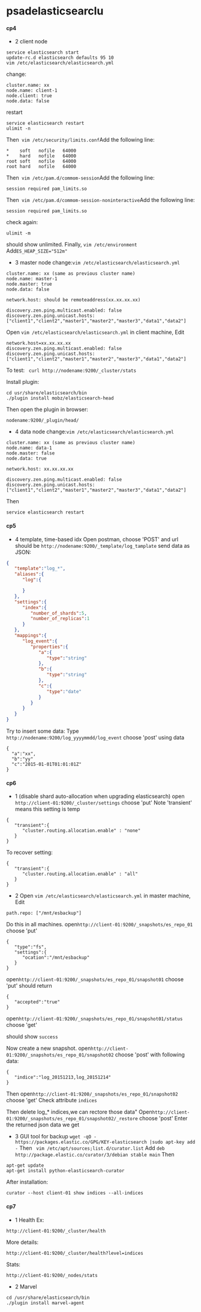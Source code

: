 # psadelasticsearclu



#### cp4
- 2 client node
```
service elasticsearch start
update-rc.d elasticsearch defaults 95 10
vim /etc/elasticsearch/elasticsearch.yml
```
change:
```
cluster.name: xx
node.name: client-1
node.client: true
node.data: false
```
restart
```
service elasticsearch restart
ulimit -n

```
Then``` vim /etc/security/limits.conf```Add the following line:
```
*    soft   nofile   64000
*    hard   nofile   64000
root soft   nofile   64000
root hard   nofile   64000
```
Then``` vim /etc/pam.d/commom-session```Add the following line:
```
session required pam_limits.so
```
Then``` vim /etc/pam.d/commom-session-noninteractive```Add the following line:
```
session required pam_limits.so
```
check again:
```
ulimit -m
```
should show unlimited.
Finally, ```vim /etc/environment```
Add```ES_HEAP_SIZE="512m"```

- 3 master node
change:```vim /etc/elasticsearch/elasticsearch.yml```
```
cluster.name: xx (same as previous cluster name)
node.name: master-1
node.master: true
node.data: false

network.host: should be remoteaddress(xx.xx.xx.xx)

discovery.zen.ping.multicast.enabled: false
discovery.zen.ping.unicast.hosts: ["client1","client2","master1","master2","master3","data1","data2"]
```

Open ```vim /etc/elasticsearch/elasticsearch.yml``` in client machine,
Edit
```
network.host=xx.xx.xx.xx
discovery.zen.ping.multicast.enabled: false
discovery.zen.ping.unicast.hosts: ["client1","client2","master1","master2","master3","data1","data2"]
```
To test:
``` curl http://nodename:9200/_cluster/stats```

Install plugin:
```
cd usr/share/elasticsearch/bin
./plugin install mobz/elasticsearch-head
```
Then open the plugin in browser:
```
nodename:9200/_plugin/head/
```
- 4 data node
change:```vim /etc/elasticsearch/elasticsearch.yml```
```
cluster.name: xx (same as previous cluster name)
node.name: data-1
node.master: false
node.data: true

network.host: xx.xx.xx.xx

discovery.zen.ping.multicast.enabled: false
discovery.zen.ping.unicast.hosts: ["client1","client2","master1","master2","master3","data1","data2"]
```
Then
```
service elasticsearch restart
```
#### cp5
- 4 template, time-based idx
Open postman, choose 'POST' and url should be ```http://nodename:9200/_template/log_tamplate```
send data as JSON:
```json
{  
   "template":"log_*",
   "aliases":{  
      "log":{  

      }
   },
   "settings":{  
      "index":{  
         "number_of_shards":5,
         "number_of_replicas":1
      }
   },
   "mappings":{  
      "log_event":{  
         "properties":{  
            "a":{  
               "type":"string"
            },
            "b":{  
               "type":"string"
            },
            "c":{
               "type":"date"
            }
         }
      }
   }
}
```

Try to insert some data:
Type ```http://nodename:9200/log_yyyymmdd/log_event``` choose 'post'
using data
```
{
  "a":"xx",
  "b":"yy"
  "c":"2015-01-01T01:01:01Z"
}
```
#### cp6
- 1 (disable shard auto-allocation when upgrading elasticsearch)
open ```http://client-01:9200/_cluster/settings``` choose 'put'
Note 'transient' means this setting is temp
```
{
   "transient":{
      "cluster.routing.allocation.enable" : "none"
   }
}
```

To recover setting:
```
{
   "transient":{
      "cluster.routing.allocation.enable" : "all"
   }
}
```
- 2
Open ```vim /etc/elasticsearch/elasticsearch.yml``` in master machine,
Edit
```
path.repo: ["/mnt/esbackup"]
```
Do this in all machines.
open```http://client-01:9200/_snapshots/es_repo_01``` choose 'put'
```
{
   "type":"fs",
   "settings":{
      "ocation":"/mnt/esbackup"
   }
}
```
open```http://client-01:9200/_snapshots/es_repo_01/snapshot01``` choose 'put'
should return
```
{
   "accepted":"true"
}
```
open```http://client-01:9200/_snapshots/es_repo_01/snapshot01/status``` choose 'get'

should show ```success```

Now create a new snapshot.
open```http://client-01:9200/_snapshots/es_repo_01/snapshot02``` choose 'post'
with following data:
```
{
   "indice":"log_20151213,log_20151214"
}
```
Then open```http://client-01:9200/_snapshots/es_repo_01/snapshot02``` choose 'get'
Check attribute ```indices```

Then delete log_* indices,we can rectore those data"
Open```http://client-01:9200/_snapshots/es_repo_01/snapshot02/_restore``` choose 'post'
Enter the returned json data we get

- 3 GUI tool for backup
```wget -qO - https://packages.elastic.co/GPG/KEY-elasticsearch |sudo apt-key add -```
Then 
``` vim /etc/apt/sources;list.d/curator.list```
Add
```deb http://package.elastic.co/curator/3/debian stable main```
Then
```
apt-get update
apt-get install python-elasticsearch-curator
```

After installation:
```
curator --host client-01 show indices --all-indices
```
#### cp7

- 1 Health
Ex:
```
http://client-01:9200/_cluster/health
```
More details:
```
http://client-01:9200/_cluster/health?level=indices
```

Stats:

```
http://client-01:9200/_nodes/stats
```

- 2 Marvel
```
cd /usr/share/elasticsearch/bin
./plugin install marvel-agent
```

